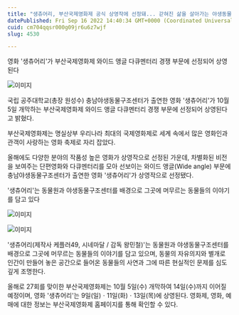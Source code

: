 ```yaml
---
title: "생츄어리, 부산국제영화제 공식 상영작에 선정돼... 갇혀진 삶을 살아가는 야생동물 조명"
datePublished: Fri Sep 16 2022 14:40:34 GMT+0000 (Coordinated Universal Time)
cuid: cm704qqsr000g09jr6u6z7wjf
slug: 4530

---
```



영화 '생츄어리'가 부산국제영화제 와이드 앵글 다큐멘터리 경쟁 부문에 선정되어 상영된다

![이미지](https://cdn.hashnode.com/res/hashnode/image/upload/v1739257046081/5f40723f-62f7-4aba-a608-135414bdfce0.jpeg)

국립 공주대학교(총장 원성수) 충남야생동물구조센터가 출연한 영화 '생츄어리'가 10월 5일 개막하는 부산국제영화제 와이드 앵글 다큐멘터리 경쟁 부문에 선정되어 상영된다고 밝혔다.

부산국제영화제는 명실상부 우리나라 최대의 국제영화제로 세계 속에서 많은 영화인과 관객이 사랑하는 영화 축제로 자리 잡았다.

올해에도 다양한 분야의 작품성 높은 영화가 상영작으로 선정된 가운데, 차별화된 비전을 보여주는 단편영화와 다큐멘터리를 모아 선보이는 와이드 앵글(Wide angle) 부문에 충남야생동물구조센터가 출연한 영화 '생츄어리'가 상영작으로 선정됐다.

'생츄어리'는 동물원과 야생동물구조센터를 배경으로 그곳에 머무르는 동물들의 이야기를 담고 있다

![이미지](https://cdn.hashnode.com/res/hashnode/image/upload/v1739257048150/2051ab1f-64eb-4089-85cb-bf18f5fbc850.jpeg)

![이미지](https://cdn.hashnode.com/res/hashnode/image/upload/v1739257050529/fe759e3e-ac68-4e77-90e9-fba3efffebad.jpeg)

'생츄어리(제작사 케플러49, 시네마달 / 감독 왕민철)'는 동물원과 야생동물구조센터를 배경으로 그곳에 머무르는 동물들의 이야기를 담고 있으며, 동물의 자유의지와 별개로 인간이 만들어 놓은 공간으로 들어온 동물들의 사연과 그에 따른 현실적인 문제를 심도 깊게 조명한다.

올해로 27회를 맞이한 부산국제영화제는 10월 5일(수) 개막하여 14일(수)까지 이어질 예정이며, 영화 '생츄어리'는 9일(일)ㆍ11일(화)ㆍ13일(목)에 상영된다. 영화제, 영화, 예매에 대한 정보는 부산국제영화제 홈페이지를 통해 확인할 수 있다.